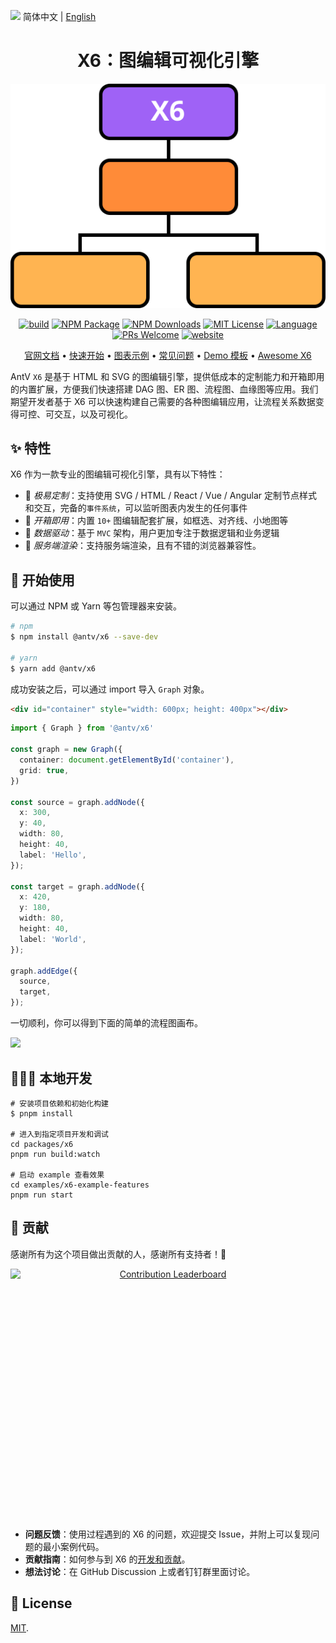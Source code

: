 <img src="https://gw.alipayobjects.com/zos/antfincdn/R8sN%24GNdh6/language.svg" width="18"> 简体中文 | [English](/README.en-us.md)

<h1 align="center">
  <b>X6：图编辑可视化引擎</b>
</h1>

<p align="center"><img alt="x6 flow" src="./flow.svg"></p>

<p align="center">
<a href="https://github.com/antvis/X6/actions/workflows/ci.yml"><img alt="build" src="https://img.shields.io/github/actions/workflow/status/antvis/x6/ci.yml?branch=master&style=for-the-badge&logo=github"></a>
<!-- <a href="https://app.codecov.io/gh/antvis/X6"><img alt="coverage" src="https://img.shields.io/codecov/c/gh/antvis/x6?logo=codecov&style=for-the-badge&token=15CO54WYUV"></a> -->
<a href="https://www.npmjs.com/package/@antv/x6"><img alt="NPM Package" src="https://img.shields.io/npm/v/@antv/x6.svg?logo=npm&style=for-the-badge"></a>
<a href="https://www.npmjs.com/package/@antv/x6"><img alt="NPM Downloads" src="https://img.shields.io/npm/dm/@antv/x6?logo=npm&style=for-the-badge"></a> <a href="/LICENSE"><img src="https://img.shields.io/github/license/antvis/x6?style=for-the-badge" alt="MIT License"></a>
<a href="https://www.typescriptlang.org"><img alt="Language" src="https://img.shields.io/badge/language-TypeScript-blue.svg?style=for-the-badge"></a>
<a href="https://github.com/antvis/x6/pulls"><img alt="PRs Welcome" src="https://img.shields.io/badge/PRs-Welcome-brightgreen.svg?style=for-the-badge"></a>
<a href="https://x6.antv.antgroup.com"><img alt="website" src="https://img.shields.io/static/v1?label=&labelColor=505050&message=website&color=0076D6&style=for-the-badge&logo=google-chrome&logoColor=f5f5f5"></a>
</p>

<p align="center">
  <a href="http://x6.antv.antgroup.com/tutorial/about">官网文档</a> •
  <a href="https://x6.antv.antgroup.com/tutorial/getting-started">快速开始</a> •
  <a href="http://x6.antv.antgroup.com/examples">图表示例</a> •
  <a href="https://www.yuque.com/antv/x6/tox1ukbz5cw57qfy">常见问题</a> •
  <a href="https://codesandbox.io/s/mo-ban-55i8dp">Demo 模板</a> •
  <a href="https://github.com/lloydzhou/awesome-x6">Awesome X6</a>
</p>

AntV `X6` 是基于 HTML 和 SVG 的图编辑引擎，提供低成本的定制能力和开箱即用的内置扩展，方便我们快速搭建 DAG 图、ER 图、流程图、血缘图等应用。我们期望开发者基于 X6 可以快速构建自己需要的各种图编辑应用，让流程关系数据变得可控、可交互，以及可视化。

## ✨ 特性

X6 作为一款专业的图编辑可视化引擎，具有以下特性：

- 🌱 _极易定制_：支持使用 SVG / HTML / React / Vue / Angular 定制节点样式和交互，完备的`事件系统`，可以监听图表内发生的任何事件
- 🚀 _开箱即用_：内置 `10+` 图编辑配套扩展，如框选、对齐线、小地图等
- 🧲 _数据驱动_：基于 `MVC` 架构，用户更加专注于数据逻辑和业务逻辑
- 💯 _服务端渲染_：支持服务端渲染，且有不错的浏览器兼容性。

## 🔨 开始使用

可以通过 NPM 或 Yarn 等包管理器来安装。

```bash
# npm
$ npm install @antv/x6 --save-dev

# yarn
$ yarn add @antv/x6
```

成功安装之后，可以通过 import 导入 `Graph` 对象。

```html
<div id="container" style="width: 600px; height: 400px"></div>
```

```ts
import { Graph } from '@antv/x6'

const graph = new Graph({
  container: document.getElementById('container'),
  grid: true,
})

const source = graph.addNode({
  x: 300,
  y: 40,
  width: 80,
  height: 40,
  label: 'Hello',
});

const target = graph.addNode({
  x: 420,
  y: 180,
  width: 80,
  height: 40,
  label: 'World',
});

graph.addEdge({
  source,
  target,
});
```

一切顺利，你可以得到下面的简单的流程图画布。

<img src="https://mdn.alipayobjects.com/huamei_qa8qxu/afts/img/A*3rpsRLQl7dgAAAAAQyAAAAgAemJ7AQ/fmt.avif" height="300" />

## 🧑🏻‍💻 本地开发

```shell
# 安装项目依赖和初始化构建
$ pnpm install

# 进入到指定项目开发和调试
cd packages/x6
pnpm run build:watch

# 启动 example 查看效果
cd examples/x6-example-features
pnpm run start
```

## 📮 贡献

感谢所有为这个项目做出贡献的人，感谢所有支持者！🙏

<a href="https://openomy.app/github/antvis/X6" target="_blank" style="display: block; width: 100%;" align="center">
  <img src="https://openomy.app/svg?repo=antvis/X6&chart=bubble&latestMonth=12" target="_blank" alt="Contribution Leaderboard" style="display: block; height: 400px" />
</a>

- **问题反馈**：使用过程遇到的 X6 的问题，欢迎提交 Issue，并附上可以复现问题的最小案例代码。
- **贡献指南**：如何参与到 X6 的[开发和贡献](./CONTRIBUTING.zh-CN.md)。
- **想法讨论**：在 GitHub Discussion 上或者钉钉群里面讨论。

## 📄 License

[MIT](./LICENSE).
